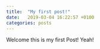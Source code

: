 ```yaml
---
title:  "My first post!"
date:   2019-03-04 16:22:57 +0100
categories: posts
---
```

Welcome this is my first Post! Yeah!
